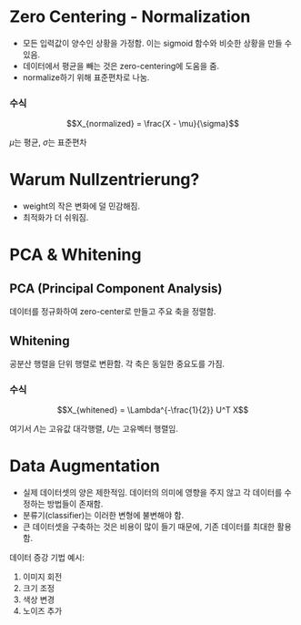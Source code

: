 # Zero Centering - Normalization

- 모든 입력값이 양수인 상황을 가정함. 이는 sigmoid 함수와 비슷한 상황을 만들 수 있음.
- 데이터에서 평균을 빼는 것은 zero-centering에 도움을 줌.
- normalize하기 위해 표준편차로 나눔.

### 수식

$$X_{normalized} = \frac{X - \mu}{\sigma}$$

$\mu$는 평균, $\sigma$는 표준편차

# Warum Nullzentrierung?

- weight의 작은 변화에 덜 민감해짐.
- 최적화가 더 쉬워짐.

# PCA & Whitening

## PCA (Principal Component Analysis)
데이터를 정규화하여 zero-center로 만들고 주요 축을 정렬함.

## Whitening
공분산 행렬을 단위 행렬로 변환함. 각 축은 동일한 중요도를 가짐.

### 수식
$$X_{whitened} = \Lambda^{-\frac{1}{2}} U^T X$$

여기서 $\Lambda$는 고유값 대각행렬, $U$는 고유벡터 행렬임.

# Data Augmentation

- 실제 데이터셋의 양은 제한적임. 데이터의 의미에 영향을 주지 않고 각 데이터를 수정하는 방법들이 존재함.
- 분류기(classifier)는 이러한 변형에 불변해야 함.
- 큰 데이터셋을 구축하는 것은 비용이 많이 들기 때문에, 기존 데이터를 최대한 활용함.

데이터 증강 기법 예시:
1. 이미지 회전
2. 크기 조정
3. 색상 변경
4. 노이즈 추가
